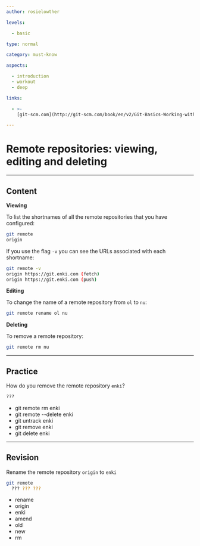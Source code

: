 ```yaml
---
author: rosielowther

levels:

  - basic

type: normal

category: must-know

aspects:

  - introduction
  - workout
  - deep

links:

  - >-
    [git-scm.com](http://git-scm.com/book/en/v2/Git-Basics-Working-with-Remotes){website}

---
```

# Remote repositories: viewing, editing and deleting

---
## Content

**Viewing**

To list the shortnames of all the remote repositories that you have configured:
```bash
git remote
origin
```
If you use the flag `-v` you can see the URLs associated with each shortname:
```bash
git remote -v
origin https://git.enki.com (fetch)
origin https://git.enki.com (push)
``` 
**Editing**

To change the name of a remote repository from `ol` to `nu`:
```bash
git remote rename ol nu
```
**Deleting**

To remove a remote repository:
```bash
git remote rm nu
```

---
## Practice

How do you remove the remote repository `enki`?
```bash
???
```
* git remote rm enki
* git remote --delete enki
* git untrack enki
* git remove enki
* git delete enki

---
## Revision

Rename the remote repository `origin` to `enki`
```bash
git remote 
  ??? ??? ???
```
* rename
* origin
* enki
* amend
* old
* new
* rm
 
 
